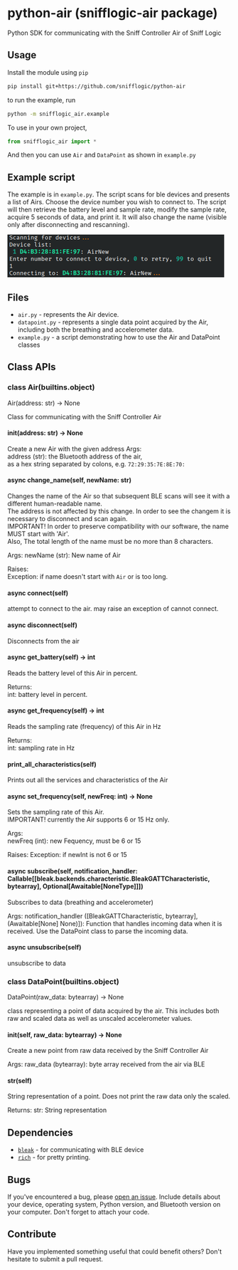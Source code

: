 # python-air (snifflogic-air package)

Python SDK for communicating with the Sniff Controller Air of Sniff Logic

## Usage

Install the module using `pip`

```bash
pip install git+https://github.com/snifflogic/python-air
```

to run the example, run

```bash
python -m snifflogic_air.example
```

To use in your own project,

```python
from snifflogic_air import *
```

And then you can use `Air` and `DataPoint` as shown in `example.py`

## Example script

The example is in `example.py`. The script scans for ble devices and presents a list of Airs.
Choose the device number you wish to connect to. The script will then retrieve the battery level and sample rate, modify the sample rate, acquire 5 seconds of data, and print it. It will also change the name (visible only after disconnecting and rescanning).

![screenshot of the example](image.png)

## Files

- `air.py` - represents the Air device.
- `datapoint.py` - represents a single data point acquired by the Air, including both the breathing and accelerometer data.
- `example.py` - a script demonstrating how to use the Air and DataPoint classes

## Class APIs

### class Air(builtins.object)

Air(address: str) -> None

Class for communicating with the Sniff Controller Air

#### **init**(address: str) -> None

Create a new Air with the given address
Args:  
 address (str): the Bluetooth address of the air,  
 as a hex string separated by colons, e.g. `72:29:35:7E:8E:70:`

#### async change_name(self, newName: str)

Changes the name of the Air so that subsequent BLE scans will see it with a different human-readable name.  
 The address is not affected by this change. In order to see the changem it is necessary to disconnect and scan again.  
 IMPORTANT! In order to preserve compatibility with our software, the name MUST start with 'Air'.  
 Also, The total length of the name must be no more than 8 characters.

Args:
newName (str): New name of Air

Raises:  
 Exception: if name doesn't start with `Air` or is too long.

#### async connect(self)

attempt to connect to the air. may raise an exception of cannot connect.

#### async disconnect(self)

Disconnects from the air

#### async get_battery(self) -> int

Reads the battery level of this Air in percent.

Returns:  
 int: battery level in percent.

#### async get_frequency(self) -> int

Reads the sampling rate (frequency) of this Air in Hz

Returns:  
 int: sampling rate in Hz

#### print_all_characteristics(self)

Prints out all the services and characteristics of the Air

#### async set_frequency(self, newFreq: int) -> None

Sets the sampling rate of this Air.  
 IMPORTANT! currently the Air supports 6 or 15 Hz only.

Args:  
 newFreq (int): new Fequency, must be 6 or 15

Raises:
Exception: if newInt is not 6 or 15

#### async subscribe(self, notification_handler: Callable[[bleak.backends.characteristic.BleakGATTCharacteristic, bytearray], Optional[Awaitable[NoneType]]])

Subscribes to data (breathing and accelerometer)

Args:
notification_handler ([BleakGATTCharacteristic, bytearray], (Awaitable[None] None)]): Function that handles incoming data when it is received.
Use the DataPoint class to parse the incoming data.

#### async unsubscribe(self)

unsubscribe to data

### class DataPoint(builtins.object)

DataPoint(raw_data: bytearray) -> None

class representing a point of data acquired by the air. This includes both
raw and scaled data as well as unscaled accelerometer values.

#### **init**(self, raw_data: bytearray) -> None

Create a new point from raw data received by the Sniff Controller Air

Args:
raw_data (bytearray): byte array received from the air via BLE

#### **str**(self)

String representation of a point. Does not print the raw data only the scaled.

Returns:
str: String representation

## Dependencies

- [`bleak`](https://bleak.readthedocs.io/en/latest/) - for communicating with BLE device
- [`rich`](https://rich.readthedocs.io/en/stable/introduction.html) - for pretty printing.

## Bugs

If you've encountered a bug, please [open an issue](https://github.com/snifflogic/python-air/issues). Include details about your device, operating system, Python version, and Bluetooth version on your computer. Don't forget to attach your code.

## Contribute

Have you implemented something useful that could benefit others? Don't hesitate to submit a pull request.
